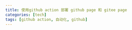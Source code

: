 ```yaml
---
title: 使用github action 部署 github page 和 gitee page
categories: [tech]
tags: [github action, 自动化, github]
---
```


